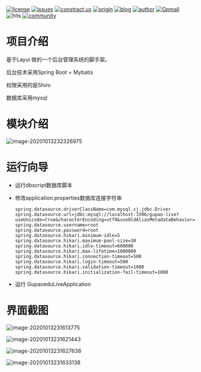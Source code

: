 [![license](https://img.shields.io/hexpm/l/plug.svg?style=flat-square)](https://github.com/2227324689/ToBeBetter/blob/master/LICENSE) [![issues](https://img.shields.io/bitbucket/issues-raw/2227324689/ToBeBetter.svg?style=flat-square)](https://github.com/2227324689/gpmall/issues) [![constract us](https://img.shields.io/badge/contract%20us-%E5%AE%98%E7%BD%91-brightgreen.svg?style=flat-square)](https://www.gupaoedu.com) [![origin](https://img.shields.io/badge/origin-%E5%92%95%E6%B3%A1%E5%AD%A6%E9%99%A2-yellowgreen.svg?style=flat-square)](https://www.gupaoedu.com) [![blog](https://img.shields.io/badge/blog-%E5%8D%9A%E5%AE%A2-orange.svg?style=flat-square)](https://istio.tech) [![author](https://img.shields.io/badge/author-Mic-blue.svg?style=flat-square)](#) [![Gpmall](https://img.shields.io/badge/linked-gpmall-red.svg?style=flat-square)](#) ![hits](http://hits.dwyl.io/gpmall/gpmall.svg?style=flat-square) [![community](https://img.shields.io/badge/community-%E6%8A%80%E6%9C%AF%E7%A4%BE%E5%8C%BA-lightgrey.svg?style=flat-square)](https://gper.club)


# 项目介绍

基于Layui 做的一个后台管理系统的脚手架。

后台技术采用Spring Boot + Mybatis

权限采用的是Shiro

数据库采用mysql

# 模块介绍

![image-20201013232326975](https://gitee.com/mic112/gupao-admin/raw/main/readme.assets/image-20201013232326975.png)



# 运行向导

* 运行dbscript数据库脚本

* 修改application.properties数据库连接字符串

  ```properties
  spring.datasource.driverClassName=com.mysql.cj.jdbc.Driver
  spring.datasource.url=jdbc:mysql://localhost:3306/gupao-live?useUnicode=true&characterEncoding=utf8&useOldAliasMetadataBehavior=true&zeroDateTimeBehavior=convertToNull&allowMultiQueries=true&serverTimezone=UTC&serverTimezone=Asia/Shanghai
  spring.datasource.username=root
  spring.datasource.password=root
  spring.datasource.hikari.minimum-idle=5
  spring.datasource.hikari.maximum-pool-size=30
  spring.datasource.hikari.idle-timeout=600000
  spring.datasource.hikari.max-lifetime=1800000
  spring.datasource.hikari.connection-timeout=500
  spring.datasource.hikari.login-timeout=500
  spring.datasource.hikari.validation-timeout=1000
  spring.datasource.hikari.initialization-fail-timeout=1000
  ```

* 运行 GupaoeduLiveApplication

# 界面截图



![image-20201013231613775](https://gitee.com/mic112/gupao-admin/raw/main/readme.assets/image-20201013231613775.png)



![image-20201013231621443](https://gitee.com/mic112/gupao-admin/raw/main/readme.assets/image-20201013231621443.png)



![image-20201013231627638](https://gitee.com/mic112/gupao-admin/raw/main/readme.assets/image-20201013231627638.png)



![image-20201013231633138](https://gitee.com/mic112/gupao-admin/raw/main/readme.assets/image-20201013231633138.png)
